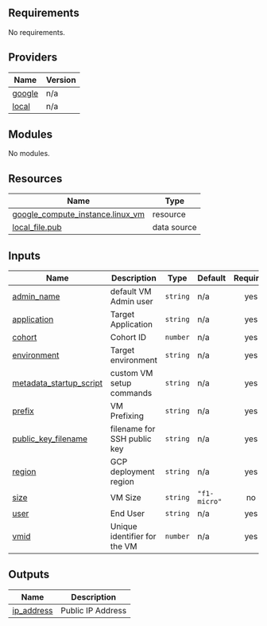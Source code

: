 ## Requirements

No requirements.

## Providers

| Name | Version |
|------|---------|
| <a name="provider_google"></a> [google](#provider\_google) | n/a |
| <a name="provider_local"></a> [local](#provider\_local) | n/a |

## Modules

No modules.

## Resources

| Name | Type |
|------|------|
| [google_compute_instance.linux_vm](https://registry.terraform.io/providers/hashicorp/google/latest/docs/resources/compute_instance) | resource |
| [local_file.pub](https://registry.terraform.io/providers/hashicorp/local/latest/docs/data-sources/file) | data source |

## Inputs

| Name | Description | Type | Default | Required |
|------|-------------|------|---------|:--------:|
| <a name="input_admin_name"></a> [admin\_name](#input\_admin\_name) | default VM Admin user | `string` | n/a | yes |
| <a name="input_application"></a> [application](#input\_application) | Target Application | `string` | n/a | yes |
| <a name="input_cohort"></a> [cohort](#input\_cohort) | Cohort ID | `number` | n/a | yes |
| <a name="input_environment"></a> [environment](#input\_environment) | Target environment | `string` | n/a | yes |
| <a name="input_metadata_startup_script"></a> [metadata\_startup\_script](#input\_metadata\_startup\_script) | custom VM setup commands | `string` | n/a | yes |
| <a name="input_prefix"></a> [prefix](#input\_prefix) | VM Prefixing | `string` | n/a | yes |
| <a name="input_public_key_filename"></a> [public\_key\_filename](#input\_public\_key\_filename) | filename for SSH public key | `string` | n/a | yes |
| <a name="input_region"></a> [region](#input\_region) | GCP deployment region | `string` | n/a | yes |
| <a name="input_size"></a> [size](#input\_size) | VM Size | `string` | `"f1-micro"` | no |
| <a name="input_user"></a> [user](#input\_user) | End User | `string` | n/a | yes |
| <a name="input_vmid"></a> [vmid](#input\_vmid) | Unique identifier for the VM | `number` | n/a | yes |

## Outputs

| Name | Description |
|------|-------------|
| <a name="output_ip_address"></a> [ip\_address](#output\_ip\_address) | Public IP Address |
